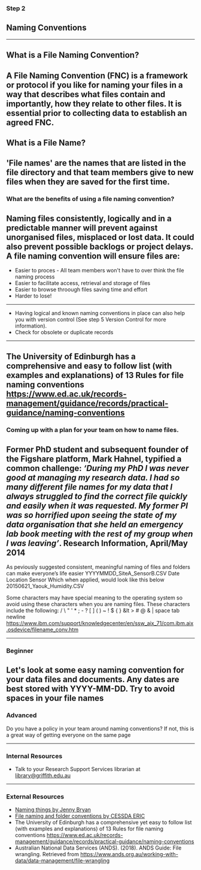 ### Step 2
## Naming Conventions
---
## What is a File Naming Convention?

A File Naming Convention (FNC) is a framework or protocol if you like for naming your files in a way that describes what files contain and importantly, how they relate to other files. It is essential prior to collecting data to establish an agreed FNC.  
---
## What is a File Name? 
'File names' are the names that are listed in the file directory and that team members give to new files when they are saved for the first time.
---
### What are the benefits of using a file naming convention? 
Naming files consistently, logically and in a predictable manner will prevent against unorganised files, misplaced or lost data.  It could also prevent possible backlogs or project delays.  A file naming convention will ensure files are:
---
* Easier to proces - All team members won't have to over think the file naming process 
* Easier to facilitate access, retrieval and storage of files
* Easier to browse throough files saving time and effort 
* Harder to lose!
---
* Having logical and known naming conventions in place can also help you with version control (See step 5 Version Control for more information).
* Check for obsolete or duplicate records
---
The University of Edinburgh has a comprehensive and easy to follow list (with examples and explanations) of 13 Rules for file naming conventions  https://www.ed.ac.uk/records-management/guidance/records/practical-guidance/naming-conventions
---
### Coming up with a plan for your team on how to name files.
Former PhD student and subsequent founder of the Figshare platform, Mark Hahnel, typified a common challenge: *‘During my PhD I was never good at managing my research data. I had so many different file names for my data that I always struggled to find the correct file quickly and easily when it was requested. My former PI was so horrified upon seeing the state of my data organisation that she held an emergency lab book meeting with the rest of my group when l was leaving’*. Research Information, April/May 2014  
---
As peviously suggested consistent, meaningful naming of files and folders can make everyone’s life easier 
YYYYMMDD_SiteA_SensorB.CSV
 Date  Location   Sensor
Which when applied, would look like this below
20150621_Yaouk_Humidity.CSV

Some characters may have special meaning to the operating system so avoid using these characters when you are naming files. These characters include the following: / \ " ' * ; - ? [ ] ( ) ~ ! $ { } &lt > # @ & | space tab newline https://www.ibm.com/support/knowledgecenter/en/ssw_aix_71/com.ibm.aix.osdevice/filename_conv.htm

--- 

### Beginner
Let's look at some easy naming convention for your data files and documents. Any dates are best stored with YYYY-MM-DD. Try to avoid spaces in your file names 
---
### Advanced
Do you have a policy in your team around naming conventions? If not, this is a great way of getting everyone on the same page 

---
### Internal Resources
* Talk to your Research Support Services librarian at library@griffith.edu.au
---

### External Resources
* [Naming things by Jenny Bryan](https://speakerdeck.com/jennybc/how-to-name-files)
* [File naming and folder conventions by CESSDA ERIC](https://www.cessda.eu/Training/Training-Resources/Library/Data-Management-Expert-Guide/2.-Organise-Document/File-naming-and-folder-structure)
* The University of Edinburgh has a comprehensive yet easy to follow list (with examples and explanations) of 13 Rules for file naming conventions https://www.ed.ac.uk/records-management/guidance/records/practical-guidance/naming-conventions
* Australian National Data Services (ANDS). (2018). ANDS Guide: File wrangling. Retrieved from https://www.ands.org.au/working-with-data/data-management/file-wrangling 



